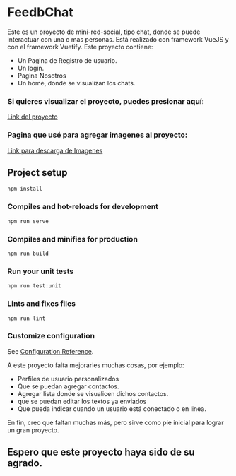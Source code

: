 # FeedbChat
Este es un proyecto de mini-red-social, tipo chat, donde se puede interactuar con una o mas personas. Está realizado con framework VueJS y con el framework Vuetify. Este proyecto contiene:
* Un Pagina de Registro de usuario.
* Un login.
* Pagina Nosotros
* Un home, donde se visualizan los chats.

### Si quieres visualizar el proyecto, puedes presionar aquí:
[Link del proyecto](https://red-social-396f9.web.app)

### Pagina que usé para agregar imagenes al proyecto:
[Link para descarga de Imagenes](https://undraw.co/illustrations)

## Project setup
```
npm install
```

### Compiles and hot-reloads for development
```
npm run serve
```

### Compiles and minifies for production
```
npm run build
```

### Run your unit tests
```
npm run test:unit
```

### Lints and fixes files
```
npm run lint
```

### Customize configuration
See [Configuration Reference](https://cli.vuejs.org/config/).

A este proyecto falta mejorarles muchas cosas, por ejemplo:
* Perfiles de usuario personalizados
* Que se puedan agregar contactos.
* Agregar lista donde se visualicen dichos contactos.
* que se puedan editar los textos ya enviados
* Que pueda indicar cuando un usuario está conectado o en linea.

En fin, creo que faltan muchas más, pero sirve como pie inicial para lograr un gran proyecto.


## Espero que este proyecto haya sido de su agrado.
